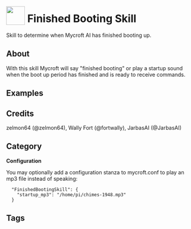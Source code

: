 # <img src='https://rawgithub.com/FortAwesome/Font-Awesome/master/advanced-options/raw-svg/solid/flag-checkered.svg' card_color='#40DBB0' width='50' height='50' style='vertical-align:bottom'/> Finished Booting Skill
Skill to determine when Mycroft AI has finished booting up.

## About 
With this skill Mycroft will say "finished booting" or play a startup sound when the boot up period has finished and is ready to receive commands. 

## Examples 

## Credits 
zelmon64 (@zelmon64), Wally Fort (@fortwally), JarbasAI (@JarbasAI)

## Category
**Configuration**

You may optionally add a configuration stanza to mycroft.conf to play an mp3 file instead of speaking:
```
  "FinishedBootingSkill": {
    "startup_mp3": "/home/pi/chimes-1948.mp3"
  }
```

## Tags
